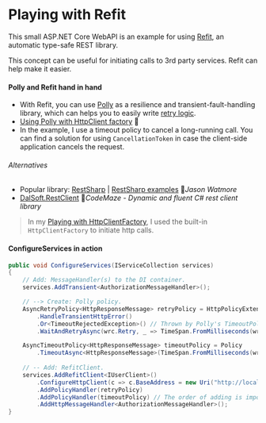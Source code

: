 # Playing with Refit

This small ASP.NET Core WebAPI is an example for using [Refit](https://reactiveui.github.io/refit), an automatic type-safe REST library.

This concept can be useful for initiating calls to 3rd party services. Refit can help make it easier.

#### Polly and Refit hand in hand

- With Refit, you can use [Polly](https://github.com/App-vNext/Polly) as a resilience and transient-fault-handling library, which can helps you to easily write [retry logic](https://learn.microsoft.com/en-ie/aspnet/core/fundamentals/http-requests?view=aspnetcore-7.0#use-polly-based-handlers).
- [Using Polly with HttpClient factory](https://github.com/App-vNext/Polly/wiki/Polly-and-HttpClientFactory) 👤
- In the example, I use a timeout policy to cancel a long-running call. You can find a solution for using `CancellationToken` in case the client-side application cancels the request.

###### Alternatives

- Popular library: [RestSharp](https://restsharp.dev) | [RestSharp examples](https://jasonwatmore.com/c-restsharp-http-post-request-examples-in-net) 📓*Jason Watmore*
- [DalSoft.RestClient](https://code-maze.com/dalsoft-restclient-consume-any-rest-api) 📓*CodeMaze - Dynamic and fluent C# rest client library*

> In my [Playing with HttpClientFactory](https://github.com/19balazs86/PlayingWithHttpClientFactory), I used the built-in `HttpClientFactory` to initiate http calls.

#### ConfigureServices in action

```csharp
public void ConfigureServices(IServiceCollection services)
{
    // Add: MessageHandler(s) to the DI container.
    services.AddTransient<AuthorizationMessageHandler>();

    // --> Create: Polly policy.
    AsyncRetryPolicy<HttpResponseMessage> retryPolicy = HttpPolicyExtensions
        .HandleTransientHttpError()
        .Or<TimeoutRejectedException>() // Thrown by Polly's TimeoutPolicy if the inner call gets timeout.
        .WaitAndRetryAsync(wrc.Retry, _ => TimeSpan.FromMilliseconds(wrc.Wait));

    AsyncTimeoutPolicy<HttpResponseMessage> timeoutPolicy = Policy
        .TimeoutAsync<HttpResponseMessage>(TimeSpan.FromMilliseconds(wrc.Timeout));
    
    // -- Add: RefitClient.
    services.AddRefitClient<IUserClient>()
        .ConfigureHttpClient(c => c.BaseAddress = new Uri("http://localhost:5000"))
        .AddPolicyHandler(retryPolicy)
        .AddPolicyHandler(timeoutPolicy) // The order of adding is imporant!
        .AddHttpMessageHandler<AuthorizationMessageHandler>();
}
```
